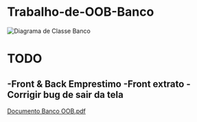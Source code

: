 # Trabalho-de-OOB-Banco
![Diagrama de Classe Banco](https://github.com/user-attachments/assets/d9dde3c9-8d41-482f-b230-4e78be59bde8)
# TODO
-Front & Back Emprestimo
-Front extrato
-Corrigir bug de sair da tela
-

[Documento Banco OOB.pdf](https://github.com/user-attachments/files/16971759/Documento.Banco.OOB.pdf)
